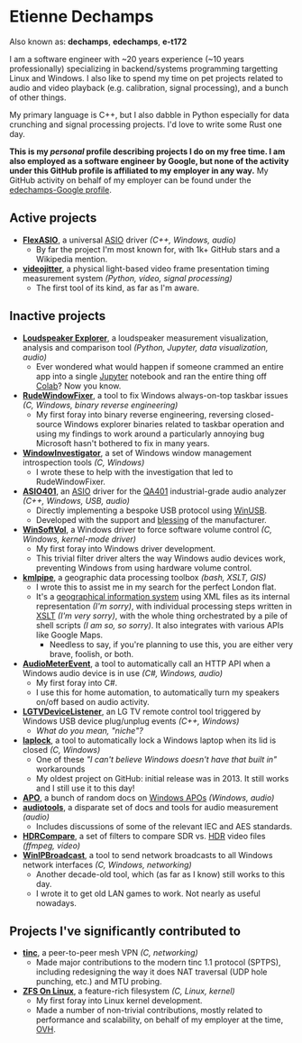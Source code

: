 # Etienne Dechamps

Also known as: **dechamps**, **edechamps**, **e-t172**

I am a software engineer with ~20 years experience (~10 years professionally)
specializing in backend/systems programming targetting Linux and Windows. I also
like to spend my time on pet projects related to audio and video playback (e.g.
calibration, signal processing), and a bunch of other things.

My primary language is C++, but I also dabble in Python especially for data
crunching and signal processing projects. I'd love to write some Rust one day.

**This is my _personal_ profile describing projects I do on my free time. I am
also employed as a software engineer by Google, but none of the activity under
this GitHub profile is affiliated to my employer in any way.** My GitHub
activity on behalf of my employer can be found under the [edechamps-Google
profile][].

## Active projects

- **[FlexASIO][]**, a universal [ASIO][] driver _(C++, Windows, audio)_
  - By far the project I'm most known for, with 1k+ GitHub stars and a Wikipedia
    mention.
- **[videojitter][]**, a physical light-based video frame presentation timing
  measurement system _(Python, video, signal processing)_
  - The first tool of its kind, as far as I'm aware.

## Inactive projects

- **[Loudspeaker Explorer][]**, a loudspeaker measurement visualization,
  analysis and comparison tool _(Python, Jupyter, data visualization, audio)_
  - Ever wondered what would happen if someone crammed an entire app into a
    single [Jupyter][] notebook and ran the entire thing off [Colab][]? Now you
    know.
- **[RudeWindowFixer][]**, a tool to fix Windows always-on-top taskbar issues
  _(C, Windows, binary reverse engineering)_
  - My first foray into binary reverse engineering, reversing closed-source
    Windows explorer binaries related to taskbar operation and using my findings
    to work around a particularly annoying bug Microsoft hasn't bothered to fix
    in many years.
- **[WindowInvestigator][]**, a set of Windows window management introspection
  tools _(C, Windows)_
  - I wrote these to help with the investigation that led to RudeWindowFixer.
- **[ASIO401][]**, an [ASIO][] driver for the [QA401][] industrial-grade audio
  analyzer _(C++, Windows, USB, audio)_
  - Directly implementing a bespoke USB protocol using [WinUSB][].
  - Developed with the support and [blessing][] of the manufacturer.
- **[WinSoftVol][]**, a Windows driver to force software volume control _(C,
  Windows, kernel-mode driver)_
  - My first foray into Windows driver development.
  - This trivial filter driver alters the way Windows audio devices work,
    preventing Windows from using hardware volume control.
- **[kmlpipe][]**, a geographic data processing toolbox _(bash, XSLT, GIS)_
  - I wrote this to assist me in my search for the perfect London flat.
  - It's a [geographical information system][] using XML files as its internal
    representation _(I'm sorry)_, with individual processing steps written in
    [XSLT][] _(I'm very sorry)_, with the whole thing orchestrated by a pile of
    shell scripts _(I am so, so sorry)_. It also integrates with various APIs
    like Google Maps.
    - Needless to say, if you're planning to use this, you are either very
      brave, foolish, or both.
- **[AudioMeterEvent][]**, a tool to automatically call an HTTP API when a
  Windows audio device is in use _(C#, Windows, audio)_
  - My first foray into C#.
  - I use this for home automation, to automatically turn my speakers on/off
    based on audio activity.
- **[LGTVDeviceListener][]**, an LG TV remote control tool triggered by Windows
  USB device plug/unplug events _(C++, Windows)_
  - _What do you mean, "niche"?_
- **[laplock][]**, a tool to automatically lock a Windows laptop when its lid is
  closed _(C, Windows)_
  - One of these _"I can't believe Windows doesn't have that built in"_
    workarounds
  - My oldest project on GitHub: initial release was in 2013. It still works and
    I still use it to this day!
- **[APO][]**, a bunch of random docs on [Windows APOs][] _(Windows, audio)_
- **[audiotools][]**, a disparate set of docs and tools for audio measurement
  _(audio)_
  - Includes discussions of some of the relevant IEC and AES standards.
- **[HDRCompare][]**, a set of filters to compare SDR vs. [HDR][] video files
  _(ffmpeg, video)_
- **[WinIPBroadcast][]**, a tool to send network broadcasts to all Windows
  network interfaces _(C, Windows, networking)_
  - Another decade-old tool, which (as far as I know) still works to this day.
  - I wrote it to get old LAN games to work. Not nearly as useful nowadays.

## Projects I've significantly contributed to

- **[tinc][]**, a peer-to-peer mesh VPN _(C, networking)_
  - Made major contributions to the modern tinc 1.1 protocol (SPTPS), including
    redesigning the way it does NAT traversal (UDP hole punching, etc.) and MTU
    probing.
- **[ZFS On Linux]**, a feature-rich filesystem _(C, Linux, kernel)_
  - My first foray into Linux kernel development.
  - Made a number of non-trivial contributions, mostly related to performance
    and scalability, on behalf of my employer at the time, [OVH][].

[ASIO]: https://en.wikipedia.org/wiki/Audio_Stream_Input/Output
[ASIO401]: https://github.com/dechamps/ASIO401
[APO]: https://github.com/dechamps/APO
[AudioMeterEvent]: https://github.com/dechamps/AudioMeterEvent
[audiotools]: https://github.com/dechamps/audiotools
[blessing]: https://quantasylum.com/blogs/news/asio-arrives
[Colab]: https://colab.research.google.com/
[edechamps-Google profile]: https://github.com/edechamps-Google
[FlexASIO]: https://github.com/dechamps/FlexASIO
[geographical information system]:
  https://en.wikipedia.org/wiki/Geographic_information_system
[HDR]: https://en.wikipedia.org/wiki/High-dynamic-range_television
[HDRCompare]: https://github.com/dechamps/HDRCompare
[Jupyter]: https://jupyter.org/
[kmlpipe]: https://github.com/dechamps/kmlpipe
[laplock]: https://github.com/dechamps/laplock
[LGTVDeviceListener]: https://github.com/dechamps/LGTVDeviceListener
[Loudspeaker explorer]: https://github.com/dechamps/LoudspeakerExplorer
[QA401]: https://quantasylum.com/products/qa401-audio-analyzer
[RudeWindowFixer]: https://github.com/dechamps/RudeWindowFixer
[tinc]: https://github.com/gsliepen/tinc/issues?q=author%3Adechamps
[videojitter]: https://github.com/dechamps/videojitter
[OVH]: https://www.ovhcloud.com/
[WinSoftVol]: https://github.com/dechamps/WinSoftVol
[WindowInvestigator]: https://github.com/dechamps/WindowInvestigator
[Windows APOs]:
  https://learn.microsoft.com/en-us/windows-hardware/drivers/audio/audio-processing-object-architecture
[WinIPBroadcast]: https://github.com/dechamps/WinIPBroadcast
[WinUSB]:
  https://learn.microsoft.com/en-us/windows-hardware/drivers/usbcon/winusb
[World In Conflict]: https://en.wikipedia.org/wiki/World_in_Conflict
[WorldInConflict-FPM]: https://github.com/dechamps/WorldInConflict-FPM
[XSLT]: https://en.wikipedia.org/wiki/XSLT
[ZFS On Linux]: https://github.com/openzfs/zfs/issues?q=author%3Adechamps

